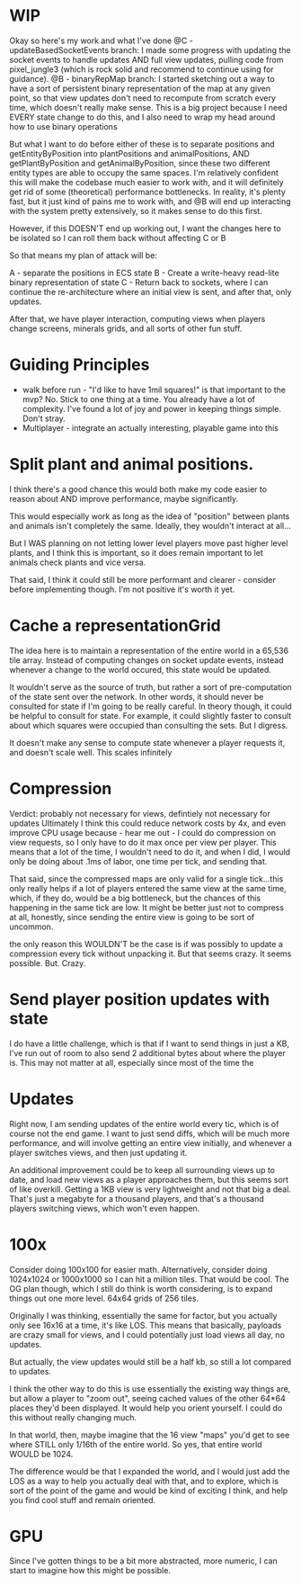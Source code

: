 # WIP
Okay so here's my work and what I've done
@C - updateBasedSocketEvents branch: I made some progress with updating the socket events to handle updates AND full view updates, pulling code from pixel_jungle3 (which is rock solid and recommend to continue using for guidance).
@B - binaryRepMap branch: I started sketching out a way to have a sort of persistent binary representation of the map at any given point, so that view updates don't need to recompute from scratch every time, which doesn't really make sense. This is a big project because I need EVERY state change to do this, and I also need to wrap my head around how to use binary operations

But what I want to do before either of these is to separate positions and getEntityByPosition into plantPositions and animalPositions, AND getPlantByPosition and getAnimalByPosition, since these two different entity types are able to occupy the same spaces. I'm relatively confident this will make the codebase much easier to work with, and it will definitely get rid of some (theoretical) performance bottlenecks. In reality, it's plenty fast, but it just kind of pains me to work with, and @B will end up interacting with the system pretty extensively, so it makes sense to do this first.

However, if this DOESN'T end up working out, I want the changes here to be isolated so I can roll them back without affecting C or B

So that means my plan of attack will be:

A - separate the positions in ECS state
B - Create a write-heavy read-lite binary representation of state
C - Return back to sockets, where I can continue the re-architecture where an initial view is sent, and after that, only updates.

After that, we have player interaction, computing views when players change screens, minerals grids, and all sorts of other fun stuff.

# Guiding Principles
- walk before run - "I'd like to have 1mil squares!" is that important to the mvp? No. Stick to one thing at a time. You already have a lot of complexity. I've found a lot of joy and power in keeping things simple. Don't stray.
- Multiplayer - integrate an actually interesting, playable game into this

# Split plant and animal positions.
I think there's a good chance this would both make my code easier to reason about AND improve performance, maybe significantly.

This would especially work as long as the idea of "position" between plants and animals isn't completely the same. Ideally, they wouldn't interact at all...

But I WAS planning on not letting lower level players move past higher level plants, and I think this is important, so it does remain important to let animals check plants and vice versa.

That said, I think it could still be more performant and clearer - consider before implementing though. I'm not positive it's worth it yet.

# Cache a representationGrid
The idea here is to maintain a representation of the entire world in a 65,536 tile array. Instead of computing changes on socket update events, instead whenever a change to the world occured, this state would be updated.

It wouldn't serve as the source of truth, but rather a sort of pre-computation of the state sent over the network. In other words, it should never be consulted for state if I'm going to be really careful. In theory though, it could be helpful to consult for state. For example, it could slightly faster to consult about which squares were occupied than consulting the sets. But I digress.

It doesn't make any sense to compute state whenever a player requests it, and doesn't scale well. This scales infinitely

# Compression
Verdict: probably not necessary for views, defintiely not necessary for updates
Ultimately I think this could reduce network costs by 4x, and even improve CPU usage because - hear me out - I could do compression on view requests, so I only have to do it max once per view per player. This means that a lot of the time, I wouldn't need to do it, and when I did, I would only be doing about .1ms of labor, one time per tick, and sending that.

That said, since the compressed maps are only valid for a single tick...this only really helps if a lot of players entered the same view at the same time, which, if they do, would be a big bottleneck, but the chances of this happening in the same tick are low. It might be better just not to compress at all, honestly, since sending the entire view is going to be sort of uncommon.

the only reason this WOULDN'T be the case is if was possibly to update a compression every tick without unpacking it. But that seems crazy. It seems possible. But. Crazy.

# Send player position updates with state
I do have a little challenge, which is that if I want to send things in just a KB, I've run out of room to also send 2 additional bytes about where the player is. This may not matter at all, especially since most of the time the 

# Updates
Right now, I am sending updates of the entire world every tic, which is of course not the end game. I want to just send diffs, which will be much more performance, and will involve getting an entire view initially, and whenever a player switches views, and then just updating it.

An additional improvement could be to keep all surrounding views up to date, and load new views as a player approaches them, but this seems sort of like overkill. Getting a 1KB view is very lightweight and not that big a deal. That's just a megabyte for a thousand players, and that's a thousand players switching views, which won't even happen.

# 100x
Consider doing 100x100 for easier math.
Alternatively, consider doing 1024x1024 or 1000x1000 so I can hit a million tiles. That would be cool.
The OG plan though, which I still do think is worth considering, is to expand things out one more level.
64x64 grids of 256 tiles.

Originally I was thinking, essentially the same for factor, but you actually only see 16x16 at a time, it's like LOS.
This means that basically, payloads are crazy small for views, and I could potentially just load views all day, no updates.

But actually, the view updates would still be a half kb, so still a lot compared to updates.

I think the other way to do this is use essentially the existing way things are, but allow a player to "zoom out", seeing cached values of the other 64*64 places they'd been displayed. It would help you orient yourself. I could do this without really changing much.

In that world, then, maybe imagine that the 16 view "maps" you'd get to see where STILL only 1/16th of the entire world. So yes, that entire world WOULD be 1024.

The difference would be that I expanded the world, and I would just add the LOS as a way to help you actually deal with that, and to explore, which is sort of the point of the game and would be kind of exciting I think, and help you find cool stuff and remain oriented.

# GPU
Since I've gotten things to be a bit more abstracted, more numeric, I can start to imagine how this might be possible.